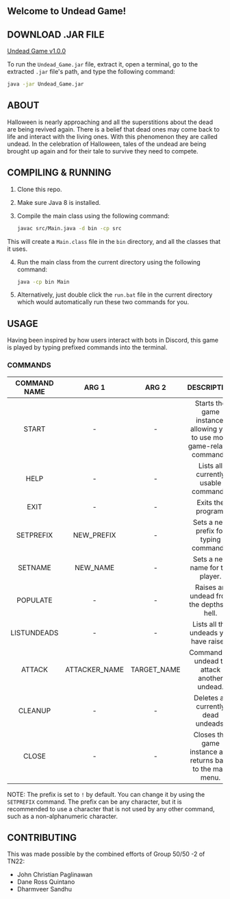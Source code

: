 ## Welcome to Undead Game!

## DOWNLOAD .JAR FILE

[Undead Game v1.0.0](https://drive.google.com/file/d/1M3-nXcB614eWELlOPbhyPqwiOGM-DliT/view?usp=sharing)

To run the `Undead_Game.jar` file, extract it, open a terminal, go to the extracted `.jar` file's path, and type the following command:

```bash
java -jar Undead_Game.jar
```

## ABOUT

Halloween is nearly approaching and all the superstitions about the dead are being revived again. There is a belief that dead ones may come back to life and interact with the living ones. With this phenomenon they are called undead. In the celebration of Halloween, tales of the undead are being brought up again and for their tale to survive they need to compete. 

## COMPILING & RUNNING

1. Clone this repo.
2. Make sure Java 8 is installed.
3. Compile the main class using the following command:

    ```bash
    javac src/Main.java -d bin -cp src
    ```

  This will create a `Main.class` file in the `bin` directory, and all the classes that it uses.

4. Run the main class from the current directory using the following command:

    ```bash
    java -cp bin Main
    ```

5. Alternatively, just double click the `run.bat` file in the current directory which would automatically run these two commands for you.

## USAGE

Having been inspired by how users interact with bots in Discord, this game is played by typing prefixed commands into the terminal.

### COMMANDS

| **COMMAND NAME** |   **ARG 1**   |  **ARG 2**  |                              **DESCRIPTION**                              |   **SAMPLE USAGE**  |
|:----------------:|:-------------:|:-----------:|:-------------------------------------------------------------------------:|:-------------------:|
|       START      |       -       |      -      | Starts the game instance, allowing you to use more game-related commands. |       `!start`      |
|       HELP       |       -       |      -      |                    Lists all currently usable commands.                   |       `!help`       |
|       EXIT       |       -       |      -      |                             Exits the program.                            |       `!exit`       |
|     SETPREFIX    |   NEW_PREFIX  |      -      |                   Sets a new prefix for typing commands.                  |    `!setprefix >`   |
|      SETNAME     |    NEW_NAME   |      -      |                      Sets a new name for the player.                      |   `!setname Marcy`  |
|     POPULATE     |       -       |      -      |                 Raises an undead from the depths of hell.                 |     `!populate`     |
|    LISTUNDEADS   |       -       |      -      |                   Lists all the undeads you have raised.                  |    `!listundeads`   |
|      ATTACK      | ATTACKER_NAME | TARGET_NAME |                Command an undead to attack another undead.                | `!attack Finn Lich` |
|      CLEANUP     |       -       |      -      |                    Deletes all currently dead undeads.                    |      `!cleanup`     |
|       CLOSE      |       -       |      -      |        Closes the game instance and returns back to the main menu.        |       `!close`      |

NOTE: The prefix is set to `!` by default. You can change it by using the `SETPREFIX` command. The prefix can be any character, but it is recommended to use a character that is not used by any other command, such as a non-alphanumeric character.

## CONTRIBUTING

This was made possible by the combined efforts of Group 50/50 -2 of TN22:

- John Christian Paglinawan
- Dane Ross Quintano
- Dharmveer Sandhu
